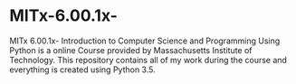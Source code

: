 # MITx-6.00.1x-
MITx 6.00.1x- Introduction to Computer Science and Programming Using Python is a online Course provided by Massachusetts Institute of Technology. This repository contains all of my work during the course and everything is created using Python 3.5.

